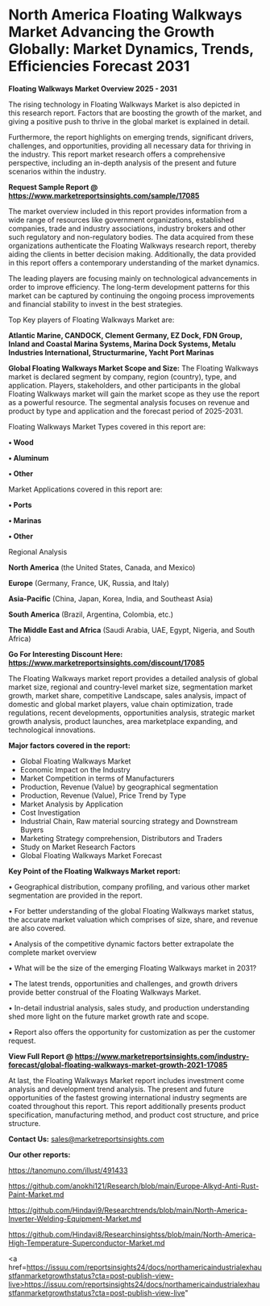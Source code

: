 # North America Floating Walkways Market Advancing the Growth Globally: Market Dynamics, Trends, Efficiencies Forecast 2031

<Strong> Floating Walkways Market Overview 2025 - 2031</strong>

The rising technology in Floating Walkways Market is also depicted in this research report. Factors that are boosting the growth of the market, and giving a positive push to thrive in the global market is explained in detail.

Furthermore, the report highlights on emerging trends, significant drivers, challenges, and opportunities, providing all necessary data for thriving in the industry. This report market research offers a comprehensive perspective, including an in-depth analysis of the present and future scenarios within the industry.

<strong>Request Sample Report @ <a href=https://www.marketreportsinsights.com/sample/17085>https://www.marketreportsinsights.com/sample/17085</a></strong>

The market overview included in this report provides information from a wide range of resources like government organizations, established companies, trade and industry associations, industry brokers and other such regulatory and non-regulatory bodies. The data acquired from these organizations authenticate the Floating Walkways research report, thereby aiding the clients in better decision making. Additionally, the data provided in this report offers a contemporary understanding of the market dynamics.

The leading players are focusing mainly on technological advancements in order to improve efficiency. The long-term development patterns for this market can be captured by continuing the ongoing process improvements and financial stability to invest in the best strategies.

Top Key players of Floating Walkways Market are:

<strong>Atlantic Marine, CANDOCK, Clement Germany, EZ Dock, FDN Group, Inland and Coastal Marina Systems, Marina Dock Systems, Metalu Industries International, Structurmarine, Yacht Port Marinas</strong>

<strong><b>Global Floating Walkways Market Scope and Size:</b></strong>
The Floating Walkways market is declared segment by company, region (country), type, and application. Players, stakeholders, and other participants in the global Floating Walkways market will gain the market scope as they use the report as a powerful resource. The segmental analysis focuses on revenue and product by type and application and the forecast period of 2025-2031.

Floating Walkways Market Types covered in this report are:

<strong>• Wood

• Aluminum

• Other</strong>

Market Applications covered in this report are:

<strong>• Ports

• Marinas

• Other</strong> 

Regional Analysis

<strong>North America</strong> (the United States, Canada, and Mexico)

<strong>Europe</strong> (Germany, France, UK, Russia, and Italy)

<strong>Asia-Pacific</strong> (China, Japan, Korea, India, and Southeast Asia)

<strong>South America</strong> (Brazil, Argentina, Colombia, etc.)

<strong>The Middle East and Africa</strong> (Saudi Arabia, UAE, Egypt, Nigeria, and South Africa)

<strong>Go For Interesting Discount Here: <a href=https://www.marketreportsinsights.com/discount/17085>https://www.marketreportsinsights.com/discount/17085</a></strong>

The Floating Walkways market report provides a detailed analysis of global market size, regional and country-level market size, segmentation market growth, market share, competitive Landscape, sales analysis, impact of domestic and global market players, value chain optimization, trade regulations, recent developments, opportunities analysis, strategic market growth analysis, product launches, area marketplace expanding, and technological innovations.

<strong><b>Major factors covered in the report:</b></strong>
<ul>
  <li>Global Floating Walkways Market </li>
  <li>Economic Impact on the Industry</li>
  <li>Market Competition in terms of Manufacturers</li>
  <li>Production, Revenue (Value) by geographical segmentation</li>
  <li>Production, Revenue (Value), Price Trend by Type</li>
  <li>Market Analysis by Application</li>
  <li>Cost Investigation</li>
  <li>Industrial Chain, Raw material sourcing strategy and Downstream Buyers</li>
  <li>Marketing Strategy comprehension, Distributors and Traders</li>
  <li>Study on Market Research Factors</li>
  <li>Global Floating Walkways Market Forecast</li>
</ul>

<strong><b>Key Point of the Floating Walkways Market report:</b></strong>

• Geographical distribution, company profiling, and various other market segmentation are provided in the report.

• For better understanding of the global Floating Walkways market status, the accurate market valuation which comprises of size, share, and revenue are also covered.

• Analysis of the competitive dynamic factors better extrapolate the complete market overview

• What will be the size of the emerging Floating Walkways market in 2031?

• The latest trends, opportunities and challenges, and growth drivers provide better construal of the Floating Walkways Market.

• In-detail industrial analysis, sales study, and production understanding shed more light on the future market growth rate and scope.

• Report also offers the opportunity for customization as per the customer request.

<strong><b>View Full Report @ <a href=https://www.marketreportsinsights.com/industry-forecast/global-floating-walkways-market-growth-2021-17085>https://www.marketreportsinsights.com/industry-forecast/global-floating-walkways-market-growth-2021-17085</a></b></strong>


At last, the Floating Walkways Market report includes investment come analysis and development trend analysis. The present and future opportunities of the fastest growing international industry segments are coated throughout this report. This report additionally presents product specification, manufacturing method, and product cost structure, and price structure.

<strong>Contact Us:</strong>
sales@marketreportsinsights.com

<strong>Our other reports:</strong>

<a href=https://tanomuno.com/illust/491433>https://tanomuno.com/illust/491433</a>

<a href=https://github.com/anokhi121/Research/blob/main/Europe-Alkyd-Anti-Rust-Paint-Market.md>https://github.com/anokhi121/Research/blob/main/Europe-Alkyd-Anti-Rust-Paint-Market.md</a>

<a href=https://github.com/Hindavi9/Researchtrends/blob/main/North-America-Inverter-Welding-Equipment-Market.md>https://github.com/Hindavi9/Researchtrends/blob/main/North-America-Inverter-Welding-Equipment-Market.md</a>

<a href=https://github.com/Hindavi8/Researchinsightss/blob/main/North-America-High-Temperature-Superconductor-Market.md>https://github.com/Hindavi8/Researchinsightss/blob/main/North-America-High-Temperature-Superconductor-Market.md</a>

<a href=https://issuu.com/reportsinsights24/docs/northamericaindustrialexhaustfanmarketgrowthstatus?cta=post-publish-view-live>https://issuu.com/reportsinsights24/docs/northamericaindustrialexhaustfanmarketgrowthstatus?cta=post-publish-view-live</a>"
